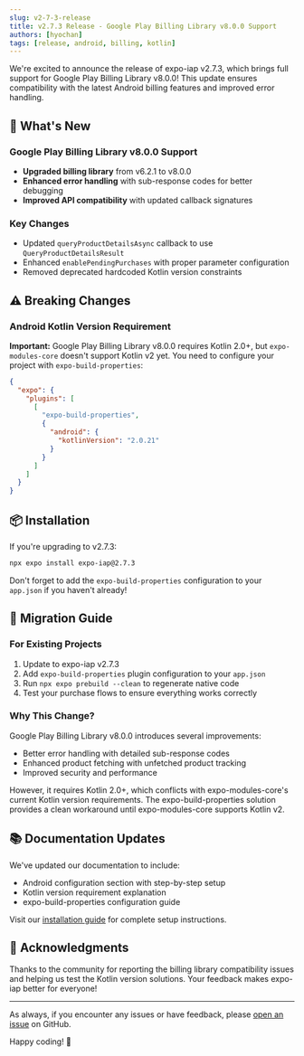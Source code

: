 ```yaml
---
slug: v2-7-3-release
title: v2.7.3 Release - Google Play Billing Library v8.0.0 Support
authors: [hyochan]
tags: [release, android, billing, kotlin]
---
```


We're excited to announce the release of expo-iap v2.7.3, which brings full support for Google Play Billing Library v8.0.0! This update ensures compatibility with the latest Android billing features and improved error handling.

## 🚀 What's New

### Google Play Billing Library v8.0.0 Support
- **Upgraded billing library** from v6.2.1 to v8.0.0
- **Enhanced error handling** with sub-response codes for better debugging
- **Improved API compatibility** with updated callback signatures

### Key Changes
- Updated `queryProductDetailsAsync` callback to use `QueryProductDetailsResult`
- Enhanced `enablePendingPurchases` with proper parameter configuration
- Removed deprecated hardcoded Kotlin version constraints

## ⚠️ Breaking Changes

### Android Kotlin Version Requirement
**Important:** Google Play Billing Library v8.0.0 requires Kotlin 2.0+, but `expo-modules-core` doesn't support Kotlin v2 yet. You need to configure your project with `expo-build-properties`:

```json
{
  "expo": {
    "plugins": [
      [
        "expo-build-properties",
        {
          "android": {
            "kotlinVersion": "2.0.21"
          }
        }
      ]
    ]
  }
}
```

## 📦 Installation

If you're upgrading to v2.7.3:

```bash
npx expo install expo-iap@2.7.3
```

Don't forget to add the `expo-build-properties` configuration to your `app.json` if you haven't already!

## 🔧 Migration Guide

### For Existing Projects
1. Update to expo-iap v2.7.3
2. Add `expo-build-properties` plugin configuration to your `app.json`
3. Run `npx expo prebuild --clean` to regenerate native code
4. Test your purchase flows to ensure everything works correctly

### Why This Change?
Google Play Billing Library v8.0.0 introduces several improvements:
- Better error handling with detailed sub-response codes
- Enhanced product fetching with unfetched product tracking
- Improved security and performance

However, it requires Kotlin 2.0+, which conflicts with expo-modules-core's current Kotlin version requirements. The expo-build-properties solution provides a clean workaround until expo-modules-core supports Kotlin v2.

## 📚 Documentation Updates

We've updated our documentation to include:
- Android configuration section with step-by-step setup
- Kotlin version requirement explanation
- expo-build-properties configuration guide

Visit our [installation guide](https://expo-iap.hyo.dev/docs/installation) for complete setup instructions.

## 🙏 Acknowledgments

Thanks to the community for reporting the billing library compatibility issues and helping us test the Kotlin version solutions. Your feedback makes expo-iap better for everyone!

---

As always, if you encounter any issues or have feedback, please [open an issue](https://github.com/hyochan/expo-iap/issues) on GitHub.

Happy coding! 🎉
